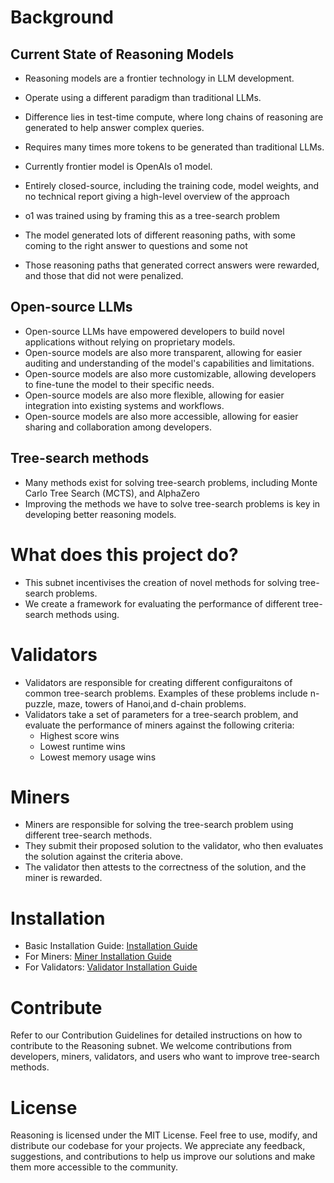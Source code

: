 # Background
## Current State of Reasoning Models
- Reasoning models are a frontier technology in LLM development.
- Operate using a different paradigm than traditional LLMs.
- Difference lies in test-time compute, where long chains of reasoning are generated to help answer complex queries.
- Requires many times more tokens to be generated than traditional LLMs.

- Currently frontier model is OpenAIs o1 model.
- Entirely closed-source, including the training code, model weights, and no technical report giving a high-level overview of the approach

- o1 was trained using by framing this as a tree-search problem
- The model generated lots of different reasoning paths, with some coming to the right answer to questions and some not
- Those reasoning paths that generated correct answers were rewarded, and those that did not were penalized.

## Open-source LLMs
- Open-source LLMs have empowered developers to build novel applications without relying on proprietary models.
- Open-source models are also more transparent, allowing for easier auditing and understanding of the model's capabilities and limitations.
- Open-source models are also more customizable, allowing developers to fine-tune the model to their specific needs.
- Open-source models are also more flexible, allowing for easier integration into existing systems and workflows.
- Open-source models are also more accessible, allowing for easier sharing and collaboration among developers.


## Tree-search methods
- Many methods exist for solving tree-search problems, including Monte Carlo Tree Search (MCTS), and AlphaZero
- Improving the methods we have to solve tree-search problems is key in developing better reasoning models.


# What does this project do?
- This subnet incentivises the creation of novel methods for solving tree-search problems.
- We create a framework for evaluating the performance of different tree-search methods using.

# Validators
- Validators are responsible for creating different configuraitons of common tree-search problems. Examples of these problems include n-puzzle, maze, towers of Hanoi,and d-chain problems.
- Validators take a set of parameters for a tree-search problem, and evaluate the performance of miners against the following criteria:
    - Highest score wins
    - Lowest runtime wins
    - Lowest memory usage wins

# Miners
- Miners are responsible for solving the tree-search problem using different tree-search methods.
- They submit their proposed solution to the validator, who then evaluates the solution against the criteria above.
- The validator then attests to the correctness of the solution, and the miner is rewarded.

# Installation

- Basic Installation Guide: [Installation Guide](https://github.com/ninjup-nine/reasoning/blob/main/docs/basic_installation.md)
- For Miners: [Miner Installation Guide](https://github.com/ninjup-nine/reasoning/blob/main/docs/miner.md)
- For Validators: [Validator Installation Guide](https://github.com/ninjup-nine/reasoning/blob/main/docs/validator.md)

# Contribute

Refer to our Contribution Guidelines for detailed instructions on how to contribute to the Reasoning subnet. We welcome contributions from developers, miners, validators, and users who want to improve tree-search methods.

# License

Reasoning is licensed under the MIT License. Feel free to use, modify, and distribute our codebase for your projects. We appreciate any feedback, suggestions, and contributions to help us improve our solutions and make them more accessible to the community.
